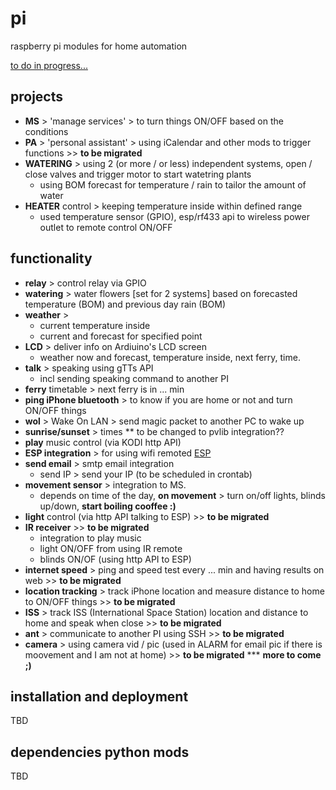 # pi
raspberry pi modules for home automation 

[to do in progress... ](https://github.com/ignalex/pi/blob/master/TODO.md) 

##  projects 
- **MS** > 'manage services' > to turn things ON/OFF based on the conditions 
- **PA** > 'personal assistant' > using iCalendar and other mods to trigger functions  >> __to be migrated__ 
- **WATERING** > using 2 (or more / or less) independent systems, open / close valves and trigger motor to start watetring plants
    * using BOM forecast for temperature / rain to tailor the amount of water
- **HEATER** control > keeping temperature inside within defined range
    * used temperature sensor (GPIO), esp/rf433 api to wireless power outlet to remote control ON/OFF

## functionality
- **relay** > control relay via GPIO 
- **watering** > water flowers [set for 2 systems] based on forecasted temperature (BOM) and previous day rain (BOM)
- **weather** > 
  * current temperature inside 
  * current and forecast for specified point 
- **LCD** > deliver info on Ardiuino's LCD screen
    * weather now and forecast, temperature inside, next ferry, time. 
- **talk** > speaking using gTTs API 
    * incl sending speaking command to another PI
- **ferry** timetable > next ferry is in ... min 
- **ping iPhone bluetooth** > to know if you are home or not and turn ON/OFF things 
- **wol** > Wake On LAN > send magic packet to another PC to wake up 
- **sunrise/sunset** > times ** to be changed to pvlib integration?? 
- **play** music control (via KODI http API)
- **ESP integration** > for using wifi remoted [ESP](https://github.com/ignalex/esp)  
- **send email** > smtp email integration 
    * send IP > send your IP (to be scheduled in crontab)
- **movement sensor** > integration to MS.
    * depends on time of the day, __on movement__ > turn on/off lights, blinds up/down, **start boiling cooffee :)** 
- **light** control  (via http API talking to ESP)   >> __to be migrated__ 
- **IR receiver**       >> __to be migrated__ 
  * integration to play music 
  * light ON/OFF from using IR remote
  * blinds ON/OF (using http API to ESP)
- **internet speed** > ping and speed test every ... min and having results on web     >> __to be migrated__ 
- **location tracking** > track iPhone location and measure distance to home to ON/OFF things  >> __to be migrated__ 
- **ISS** > track ISS (International Space Station) location and distance to home and speak when close  >> __to be migrated__ 
- **ant** > communicate to another PI using SSH >> __to be migrated__ 
- **camera** > using camera vid / pic (used in ALARM for email pic if there is moovement and I am not at home)  >> __to be migrated__ 
*** __more to come ;)__

## installation and deployment 
TBD 

## dependencies python mods 
TBD
